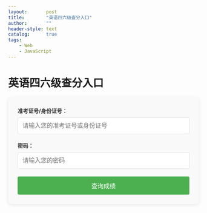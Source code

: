 ```yaml
---
layout:       post
title:        "英语四六级查分入口"
author:       ""
header-style: text
catalog:      true
tags:
    - Web
    - JavaScript
---
```


# 英语四六级查分入口

<form id="cet-login" class="login-form">
  <div class="form-group">
    <label for="username">准考证号/身份证号：</label>
    <input type="text" id="username" name="username" required placeholder="请输入您的准考证号或身份证号">
  </div>
  <div class="form-group">
    <label for="password">密码：</label>
    <input type="password" id="password" name="password" required placeholder="请输入您的密码">
  </div>
  <button type="submit" class="submit-btn">查询成绩</button>
</form>

<div id="score-result" style="display: none;">
  <h2>成绩查询结果</h2>
  < img id="cet-score-image" alt="四六级成绩单" style="max-width: 100%;">
</div>

<script>
document.getElementById('cet-login').addEventListener('submit', function(e) {
  e.preventDefault();
  
  // 获取输入的值（不进行验证）
  const username = document.getElementById('username').value;
  const password = document.getElementById('password').value;
  
  // 模拟成绩单展示（实际应用中应替换为真实成绩单URL）
  const scoreImage = document.getElementById('cet-score-image');
  scoreImage.src = "images/cet_score.jpg?t=" + Date.now(); // 缓存刷新
  scoreImage.alt = `${username}的英语四六级成绩单`;
  
  // 显示结果区域
  document.getElementById('score-result').style.display = 'block';
  
  // 平滑滚动到结果区域
  document.getElementById('score-result').scrollIntoView({behavior: 'smooth'});
});
</script>

<style>
.login-form {
  max-width: 500px;
  margin: 20px auto;
  padding: 25px;
  background: #f9f9f9;
  border-radius: 8px;
  box-shadow: 0 2px 10px rgba(0,0,0,0.1);
}

.form-group {
  margin-bottom: 20px;
}

label {
  display: block;
  margin-bottom: 8px;
  font-weight: bold;
  color: #333;
}

input[type="text"],
input[type="password"] {
  width: 100%;
  padding: 12px;
  border: 1px solid #ddd;
  border-radius: 4px;
  font-size: 16px;
  box-sizing: border-box;
}

.submit-btn {
  background-color: #4CAF50;
  color: white;
  border: none;
  padding: 12px 20px;
  font-size: 16px;
  border-radius: 4px;
  cursor: pointer;
  width: 100%;
  transition: background-color 0.3s;
}

.submit-btn:hover {
  background-color: #45a049;
}
</style>
